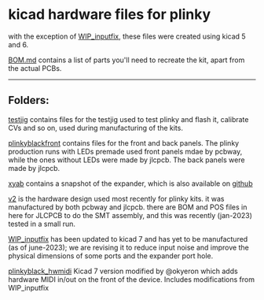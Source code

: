 kicad hardware files for plinky
==
with the exception of [WIP_inputfix](/hw/WIP_inputfix/), these files were created using kicad 5 and 6.

[BOM.md](/hw/BOM.md) contains a list of parts you'll need to recreate the kit, apart from the actual PCBs.


------
## Folders:

[testjig](/hw/testjig/) contains files for the testjig used to test plinky and flash it, calibrate CVs and so on, used during manufacturing of the kits.

[plinkyblackfront](/hw/plinkyblackfront/) contains files for the front and back panels. The plinky production runs with LEDs premade used front panels mdae by pcbway, while the ones without LEDs were made by jlcpcb. The back panels were made by jlcpcb.

[xyab](/hw/xyab/) contains a snapshot of the expander, which is also available on [github](https://github.com/plinkysynth/plinky-expander)

[v2](/hw/v2/) is the hardware design used most recently for plinky kits. it was manufactured by both pcbway and jlcpcb. there are BOM and POS files in here for JLCPCB to do the SMT assembly, and this was recently (jan-2023) tested in a small run.

[WIP_inputfix](/hw/WIP_inputfix/) has been updated to kicad 7 and has yet to be manufactured (as of june-2023); we are revising it to reduce input noise and improve the physical dimensions of some ports and the expander port hole.

[plinkyblack_hwmidi](/hw/plinkyblack_hwmidi/) Kicad 7 version modified by @okyeron which adds hardware MIDI in/out on the front of the device. Includes modifications from WIP_inputfix
